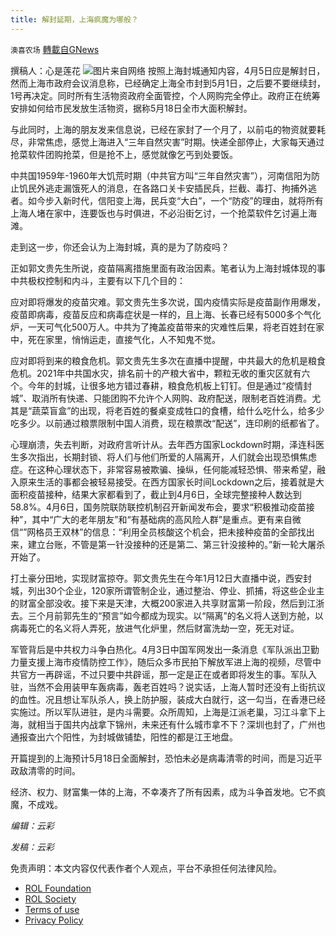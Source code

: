 ```yaml
---
title: 解封延期，上海疯魔为哪般？
---
```

`澳喜农场` [轉載自GNews](https://gnews.org/zh-hans/2333199/)

撰稿人：心是莲花
![](https://assets.gnews.org/wp-content/uploads/2022/04/Slide1-21.jpg)图片来自网络
按照上海封城通知内容，4月5日应是解封日，然而上海市政府会议消息称，已经确定上海全市封到5月1日，之后要不要继续封，1号再决定。同时所有生活物资政府全面管控，个人网购完全停止。政府正在统筹安排如何给市民发放生活物资，据称5月18日全市大面积解封。

与此同时，上海的朋友发来信息说，已经在家封了一个月了，以前屯的物资就要耗尽，非常焦虑，感觉上海进入“三年自然灾害”时期。快递全部停止，大家每天通过抢菜软件团购抢菜，但是抢不上，感觉就像乞丐到处要饭。

中共国1959年-1960年大饥荒时期（中共官方叫“三年自然灾害”），河南信阳为防止饥民外逃走漏饿死人的消息，在各路口关卡安插民兵，拦截、毒打、拘捕外逃者。如今步入新时代，信阳变上海，民兵变“大白”，一个“防疫”的理由，就将所有上海人堵在家中，连要饭也与时俱进，不必沿街乞讨，一个抢菜软件乞讨遍上海滩。

走到这一步，你还会认为上海封城，真的是为了防疫吗？

正如郭文贵先生所说，疫苗隔离措施里面有政治因素。笔者认为上海封城体现的事中共极权控制和内斗，主要有以下几个目的：

应对即将爆发的疫苗灾难。郭文贵先生多次说，国内疫情实际是疫苗副作用爆发，疫苗即病毒，疫苗反应和病毒症状是一样的，且上海、长春已经有5000多个气化炉，一天可气化500万人。中共为了掩盖疫苗带来的灾难性后果，将老百姓封在家中，死在家里，悄悄运走，直接气化，人不知鬼不觉。

应对即将到来的粮食危机。郭文贵先生多次在直播中提醒，中共最大的危机是粮食危机。2021年中共国水灾，排名前十的产粮大省中，颗粒无收的重灾区就有六个。今年的封城，让很多地方错过春耕，粮食危机板上钉钉。但是通过“疫情封城”、取消所有快递、只能团购不允许个人网购、政府配送，限制老百姓消费。尤其是“蔬菜盲盒”的出现，将老百姓的餐桌变成牲口的食槽，给什么吃什么，给多少吃多少。以前通过粮票限制中国人消费，现在粮票改“配送”，连印刷的纸都省了。

心理崩溃，失去判断，对政府言听计从。去年西方国家Lockdown时期，泽连科医生多次指出，长期封锁、将人们与他们所爱的人隔离开，人们就会出现恐惧焦虑症。在这种心理状态下，非常容易被欺骗、操纵，任何能减轻恐惧、带来希望，融入原来生活的事都会被轻易接受。在西方国家长时间Lockdown之后，接着就是大面积疫苗接种，结果大家都看到了，截止到4月6日，全球完整接种人数达到58.8%。4月6日，国务院联防联控机制召开新闻发布会，要求“积极推动疫苗接种”，其中“广大的老年朋友”和“有基础病的高风险人群”是重点。更有来自微信“”网格员王双林”的信息：“利用全员核酸这个机会，把未接种疫苗的全部找出来，建立台账，不管是第一针没接种的还是第二、第三针没接种的。”新一轮大屠杀开始了。

打土豪分田地，实现财富掠夺。郭文贵先生在今年1月12日大直播中说，西安封城，列出30个企业，120家所谓管制企业，通过整治、停业、抓捕，将这些企业主的财富全部没收。接下来是天津，大概200家进入共享财富第一阶段，然后到江浙去。三个月前郭先生的“预言”如今都成为现实。以“隔离”的名义将人送到方舱，以病毒死亡的名义将人弄死，放进气化炉里，然后财富洗劫一空，死无对证。

军管背后是中共权力斗争白热化。4月3日中国军网发出一条消息《军队派出卫勤力量支援上海市疫情防控工作》，随后众多市民拍下解放军进上海的视频，尽管中共官方一再辟谣，不过只要中共辟谣，那一定是正在或者即将发生的事。军队入驻，当然不会用装甲车轰病毒，轰老百姓吗？说实话，上海人暂时还没有上街抗议的血性。况且想让军队杀人，换上防护服，装成大白就行，这一勾当，在香港已经实施过。所以军队进驻，是内斗需要。众所周知，上海是江派老巢，习江斗拿下上海，就相当于国共内战拿下锦州，未来还有什么城市拿不下？深圳也封了，广州也通报查出六个阳性，为封城做铺垫，阳性的都是江王地盘。

开篇提到的上海预计5月18日全面解封，恐怕未必是病毒清零的时间，而是习近平政敌清零的时间。

经济、权力、财富集一体的上海，不幸凑齐了所有因素，成为斗争首发地。它不疯魔，不成戏。

*编辑：云彩*

*发稿：云彩*





 

免责声明：本文内容仅代表作者个人观点，平台不承担任何法律风险。

- [ROL Foundation](https://rolfoundation.org/)
- [ROL Society](https://rolsociety.org/)
- [Terms of use](https://gnews.org/terms-of-use-3/)
- [Privacy Policy](https://gnews.org/privacy-policy/)
